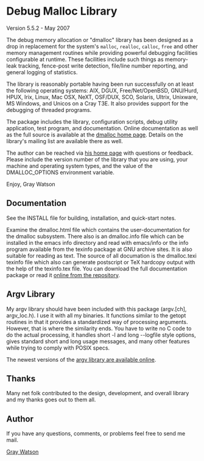 Debug Malloc Library
====================

Version 5.5.2 - May 2007

The debug memory allocation or "dmalloc" library has been designed as a drop in replacement for the system's
`malloc`, `realloc`, `calloc`, `free` and other memory management routines while providing powerful debugging
facilities configurable at runtime.  These facilities include such things as memory-leak tracking, fence-post
write detection, file/line number reporting, and general logging of statistics.

The library is reasonably portable having been run successfully on at least the following operating systems:
AIX, DGUX, Free/Net/OpenBSD, GNU/Hurd, HPUX, Irix, Linux, Mac OSX, NeXT, OSF/DUX, SCO, Solaris, Ultrix,
Unixware, MS Windows, and Unicos on a Cray T3E.  It also provides support for the debugging of threaded
programs.

The package includes the library, configuration scripts, debug utility application, test program, and
documentation.  Online documentation as well as the full source is available at the [dmalloc home
page](http://dmalloc.com/).   Details on the library's mailing list are available there as well.

The author can be reached via [his home page](http://256stuff.com/gray/) with questions or feedback.
Please include the version number of the library that you are using, your machine and operating system types,
and the value of the DMALLOC_OPTIONS environment variable.

Enjoy, Gray Watson

## Documentation

See the INSTALL file for building, installation, and quick-start notes.

Examine the dmalloc.html file which contains the user-documentation for the dmalloc subsystem.  There also is
an dmalloc.info file which can be installed in the emacs info directory and read with emacs/info or the info
program available from the texinfo package at GNU archive sites.  It is also suitable for reading as text.
The source of all documation is the dmalloc.texi texinfo file which also can generate postscript or TeX
hardcopy output with the help of the texinfo.tex file.  You can download the full documentation package or
read it [online from the repository](http://dmalloc.com/).

## Argv Library

My argv library should have been included with this package (argv.[ch], argv_loc.h).  I use it with all my
binaries.  It functions similar to the getopt routines in that it provides a standardized way of processing
arguments.  However, that is where the similarity ends.  You have to write no C code to do the actual
processing, it handles short -l and long --logfile style options, gives standard short and long usage
messages, and many other features while trying to comply with POSIX specs.

The newest versions of the [argv library are available online](http://256stuff.com/sources/argv/).

## Thanks

Many net folk contributed to the design, development, and overall library and my thanks goes out to them all.

## Author

If you have any questions, comments, or problems feel free to send me mail.

[Gray Watson](http://256stuff.com/gray/)
